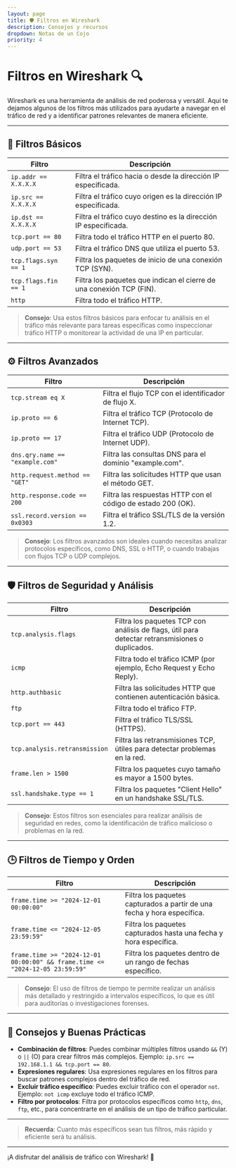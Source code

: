 ```yaml
---
layout: page
title: 🛡️ Filtros en Wireshark
description: Consejos y recursos
dropdown: Notas de un Cojo
priority: 4
---
```



# Filtros en Wireshark 🔍
Wireshark es una herramienta de análisis de red poderosa y versátil. Aquí te dejamos algunos de los filtros más utilizados para ayudarte a navegar en el tráfico de red y a identificar patrones relevantes de manera eficiente.

---

## 🔑 Filtros Básicos

| **Filtro**                  | **Descripción**                                                                                       |
|-----------------------------|-------------------------------------------------------------------------------------------------------|
| `ip.addr == X.X.X.X`         | Filtra el tráfico hacia o desde la dirección IP especificada.                                         |
| `ip.src == X.X.X.X`          | Filtra el tráfico cuyo origen es la dirección IP especificada.                                        |
| `ip.dst == X.X.X.X`          | Filtra el tráfico cuyo destino es la dirección IP especificada.                                       |
| `tcp.port == 80`             | Filtra todo el tráfico HTTP en el puerto 80.                                                           |
| `udp.port == 53`             | Filtra el tráfico DNS que utiliza el puerto 53.                                                       |
| `tcp.flags.syn == 1`         | Filtra los paquetes de inicio de una conexión TCP (SYN).                                              |
| `tcp.flags.fin == 1`         | Filtra los paquetes que indican el cierre de una conexión TCP (FIN).                                 |
| `http`                       | Filtra todo el tráfico HTTP.                                                                          |

> **Consejo**: Usa estos filtros básicos para enfocar tu análisis en el tráfico más relevante para tareas específicas como inspeccionar tráfico HTTP o monitorear la actividad de una IP en particular.

---

## ⚙️ Filtros Avanzados

| **Filtro**                           | **Descripción**                                                                                   |
|--------------------------------------|---------------------------------------------------------------------------------------------------|
| `tcp.stream eq X`                    | Filtra el flujo TCP con el identificador de flujo X.                                               |
| `ip.proto == 6`                      | Filtra el tráfico TCP (Protocolo de Internet TCP).                                                |
| `ip.proto == 17`                     | Filtra el tráfico UDP (Protocolo de Internet UDP).                                                |
| `dns.qry.name == "example.com"`      | Filtra las consultas DNS para el dominio "example.com".                                           |
| `http.request.method == "GET"`       | Filtra las solicitudes HTTP que usan el método GET.                                               |
| `http.response.code == 200`          | Filtra las respuestas HTTP con el código de estado 200 (OK).                                      |
| `ssl.record.version == 0x0303`       | Filtra el tráfico SSL/TLS de la versión 1.2.                                                       |

> **Consejo**: Los filtros avanzados son ideales cuando necesitas analizar protocolos específicos, como DNS, SSL o HTTP, o cuando trabajas con flujos TCP o UDP complejos.

---

## 🛡️ Filtros de Seguridad y Análisis

| **Filtro**                           | **Descripción**                                                                                   |
|--------------------------------------|---------------------------------------------------------------------------------------------------|
| `tcp.analysis.flags`                 | Filtra los paquetes TCP con análisis de flags, útil para detectar retransmisiones o duplicados.   |
| `icmp`                               | Filtra todo el tráfico ICMP (por ejemplo, Echo Request y Echo Reply).                             |
| `http.authbasic`                     | Filtra las solicitudes HTTP que contienen autenticación básica.                                   |
| `ftp`                                | Filtra todo el tráfico FTP.                                                                       |
| `tcp.port == 443`                    | Filtra el tráfico TLS/SSL (HTTPS).                                                                |
| `tcp.analysis.retransmission`        | Filtra las retransmisiones TCP, útiles para detectar problemas en la red.                         |
| `frame.len > 1500`                   | Filtra los paquetes cuyo tamaño es mayor a 1500 bytes.                                            |
| `ssl.handshake.type == 1`            | Filtra los paquetes "Client Hello" en un handshake SSL/TLS.                                        |

> **Consejo**: Estos filtros son esenciales para realizar análisis de seguridad en redes, como la identificación de tráfico malicioso o problemas en la red.

---

## 🕒 Filtros de Tiempo y Orden

| **Filtro**                           | **Descripción**                                                                                   |
|--------------------------------------|---------------------------------------------------------------------------------------------------|
| `frame.time >= "2024-12-01 00:00:00"` | Filtra los paquetes capturados a partir de una fecha y hora específica.                           |
| `frame.time <= "2024-12-05 23:59:59"` | Filtra los paquetes capturados hasta una fecha y hora específica.                                 |
| `frame.time >= "2024-12-01 00:00:00" && frame.time <= "2024-12-05 23:59:59"` | Filtra los paquetes dentro de un rango de fechas específico. |

> **Consejo**: El uso de filtros de tiempo te permite realizar un análisis más detallado y restringido a intervalos específicos, lo que es útil para auditorías o investigaciones forenses.

---

## 🧰 Consejos y Buenas Prácticas

- **Combinación de filtros**: Puedes combinar múltiples filtros usando `&&` (Y) o `||` (O) para crear filtros más complejos. Ejemplo: `ip.src == 192.168.1.1 && tcp.port == 80`.
- **Expresiones regulares**: Usa expresiones regulares en los filtros para buscar patrones complejos dentro del tráfico de red.
- **Excluir tráfico específico**: Puedes excluir tráfico con el operador `not`. Ejemplo: `not icmp` excluye todo el tráfico ICMP.
- **Filtro por protocolos**: Filtra por protocolos específicos como `http`, `dns`, `ftp`, etc., para concentrarte en el análisis de un tipo de tráfico particular.

---

> **Recuerda**: Cuanto más específicos sean tus filtros, más rápido y eficiente será tu análisis.

---

¡A disfrutar del análisis de tráfico con Wireshark! 🚀
